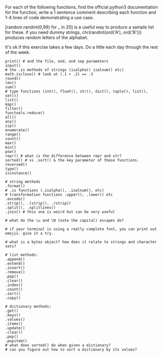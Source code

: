 For each of the following functions, find the official python3
documentation for the function, write a 1 sentence comment describing each function and 1-4 lines of code demonstrating a use case.

[random.randint(0,99) for _ in 20] is a useful way to produce a sample list for these. if you need dummy strings, chr(randint(ord('A'), ord('B'))) produces random letters of the alphabet.

It's ok if this exercise takes a few days. Do a little each day through the rest of the week.

```
print() # and the file, end, and sep parameters
input()
# the .is methods of strings (isalpha() isalnum() etc)
math.isclose() # look at (.1 + .2) == .3
round()
len()
sum()
# type functions (int(), float(), str(), dict(), tuple(), list(), set())
list()
map()
filter()
functools.reduce()
all()
any()
zip()
enumerate()
range()
count()
max()
min()
pow()
repr() # what is the difference between repr and str?
sorted() # vs .sort() & the key parameter of these functions.
reversed()
type()
isinstance()

# string methods
.format()
# .is functions (.isalpha(), .isalnum(), etc)
# transformation functions .upper(), .lower() etc
.encode()
.strip(), .lstrip(), .rstrip()
.split(), .splitlines()
.join() # this one is weird but can be very useful

# what do the \u and \N (note the capital) escapes do?

# if your terminal is using a really complete font, you can print out emojis. give it a try.

# what is a bytes object? how does it relate to strings and character sets?

# list methods:
.append()
.extend()
.insert()
.remove()
.pop()
.clear()
.index()
.count()
.sort()
.copy()

# dictionary methods:
.get()
.keys()
.values()
.items()
.update()
.clear()
.pop()
.popitem()
# what does sorted() do when given a dictionary?
# can you figure out how to sort a dictionary by its values?
